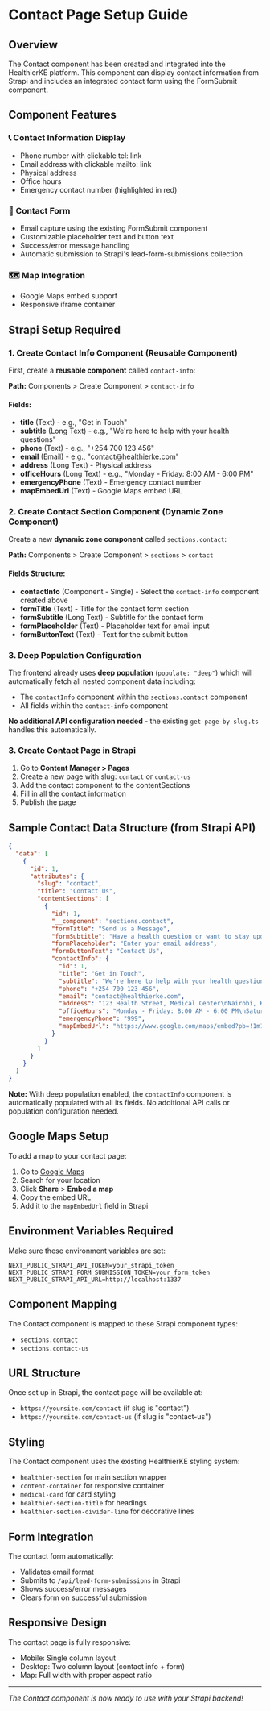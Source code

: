 # Contact Page Setup Guide

## Overview

The Contact component has been created and integrated into the HealthierKE platform. This component can display contact information from Strapi and includes an integrated contact form using the FormSubmit component.

## Component Features

### 📞 Contact Information Display
- Phone number with clickable tel: link
- Email address with clickable mailto: link
- Physical address
- Office hours
- Emergency contact number (highlighted in red)

### 📧 Contact Form
- Email capture using the existing FormSubmit component
- Customizable placeholder text and button text
- Success/error message handling
- Automatic submission to Strapi's lead-form-submissions collection

### 🗺️ Map Integration
- Google Maps embed support
- Responsive iframe container

## Strapi Setup Required

### 1. Create Contact Info Component (Reusable Component)

First, create a **reusable component** called `contact-info`:

**Path:** Components > Create Component > `contact-info`

#### Fields:
- **title** (Text) - e.g., "Get in Touch"
- **subtitle** (Long Text) - e.g., "We're here to help with your health questions"
- **phone** (Text) - e.g., "+254 700 123 456"
- **email** (Email) - e.g., "contact@healthierke.com"
- **address** (Long Text) - Physical address
- **officeHours** (Long Text) - e.g., "Monday - Friday: 8:00 AM - 6:00 PM"
- **emergencyPhone** (Text) - Emergency contact number
- **mapEmbedUrl** (Text) - Google Maps embed URL

### 2. Create Contact Section Component (Dynamic Zone Component)

Create a new **dynamic zone component** called `sections.contact`:

**Path:** Components > Create Component > `sections` > `contact`

#### Fields Structure:
- **contactInfo** (Component - Single) - Select the `contact-info` component created above
- **formTitle** (Text) - Title for the contact form section
- **formSubtitle** (Long Text) - Subtitle for the contact form
- **formPlaceholder** (Text) - Placeholder text for email input
- **formButtonText** (Text) - Text for the submit button

### 3. Deep Population Configuration

The frontend already uses **deep population** (`populate: "deep"`) which will automatically fetch all nested component data including:
- The `contactInfo` component within the `sections.contact` component
- All fields within the `contact-info` component

**No additional API configuration needed** - the existing `get-page-by-slug.ts` handles this automatically.

### 3. Create Contact Page in Strapi

1. Go to **Content Manager > Pages**
2. Create a new page with slug: `contact` or `contact-us`
3. Add the contact component to the contentSections
4. Fill in all the contact information
5. Publish the page

## Sample Contact Data Structure (from Strapi API)

```json
{
  "data": [
    {
      "id": 1,
      "attributes": {
        "slug": "contact",
        "title": "Contact Us",
        "contentSections": [
          {
            "id": 1,
            "__component": "sections.contact",
            "formTitle": "Send us a Message",
            "formSubtitle": "Have a health question or want to stay updated?",
            "formPlaceholder": "Enter your email address",
            "formButtonText": "Contact Us",
            "contactInfo": {
              "id": 1,
              "title": "Get in Touch",
              "subtitle": "We're here to help with your health questions and concerns.",
              "phone": "+254 700 123 456",
              "email": "contact@healthierke.com",
              "address": "123 Health Street, Medical Center\nNairobi, Kenya",
              "officeHours": "Monday - Friday: 8:00 AM - 6:00 PM\nSaturday: 9:00 AM - 2:00 PM\nSunday: Closed",
              "emergencyPhone": "999",
              "mapEmbedUrl": "https://www.google.com/maps/embed?pb=!1m18!1m12!1m3!1d..."
            }
          }
        ]
      }
    }
  ]
}
```

**Note:** With deep population enabled, the `contactInfo` component is automatically populated with all its fields. No additional API calls or population configuration needed.

## Google Maps Setup

To add a map to your contact page:

1. Go to [Google Maps](https://maps.google.com)
2. Search for your location
3. Click **Share** > **Embed a map**
4. Copy the embed URL
5. Add it to the `mapEmbedUrl` field in Strapi

## Environment Variables Required

Make sure these environment variables are set:

```
NEXT_PUBLIC_STRAPI_API_TOKEN=your_strapi_token
NEXT_PUBLIC_STRAPI_FORM_SUBMISSION_TOKEN=your_form_token
NEXT_PUBLIC_STRAPI_API_URL=http://localhost:1337
```

## Component Mapping

The Contact component is mapped to these Strapi component types:
- `sections.contact`
- `sections.contact-us`

## URL Structure

Once set up in Strapi, the contact page will be available at:
- `https://yoursite.com/contact` (if slug is "contact")
- `https://yoursite.com/contact-us` (if slug is "contact-us")

## Styling

The Contact component uses the existing HealthierKE styling system:
- `healthier-section` for main section wrapper
- `content-container` for responsive container
- `medical-card` for card styling
- `healthier-section-title` for headings
- `healthier-section-divider-line` for decorative lines

## Form Integration

The contact form automatically:
- Validates email format
- Submits to `/api/lead-form-submissions` in Strapi
- Shows success/error messages
- Clears form on successful submission

## Responsive Design

The contact page is fully responsive:
- Mobile: Single column layout
- Desktop: Two column layout (contact info + form)
- Map: Full width with proper aspect ratio

---

*The Contact component is now ready to use with your Strapi backend!*
